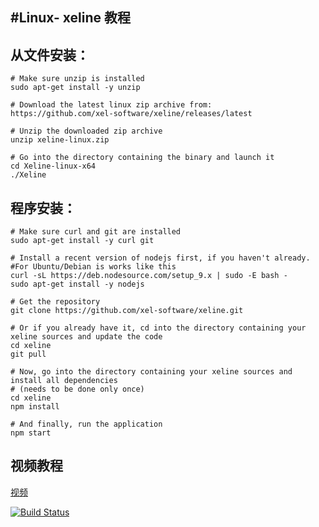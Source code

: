 <!-- TITLE: Linux Xeline -->

<!-- SUBTITLE: A quick summary of Linux Xeline -->

## #Linux- xeline 教程

## 从文件安装：

```text
# Make sure unzip is installed
sudo apt-get install -y unzip
​
# Download the latest linux zip archive from:
https://github.com/xel-software/xeline/releases/latest
​
# Unzip the downloaded zip archive
unzip xeline-linux.zip
​
# Go into the directory containing the binary and launch it
cd Xeline-linux-x64
./Xeline
```

## 程序安装：

```text
# Make sure curl and git are installed
sudo apt-get install -y curl git
​
# Install a recent version of nodejs first, if you haven't already.
#For Ubuntu/Debian is works like this
curl -sL https://deb.nodesource.com/setup_9.x | sudo -E bash -
sudo apt-get install -y nodejs
​
# Get the repository
git clone https://github.com/xel-software/xeline.git
​
# Or if you already have it, cd into the directory containing your xeline sources and update the code
cd xeline
git pull
​
# Now, go into the directory containing your xeline sources and install all dependencies
# (needs to be done only once)
cd xeline
npm install
​
# And finally, run the application
npm start
```

## 视频教程

[视频](https://vimeo.com/265864522 "")

[![Build Status](https://travis-ci.org/xel-software/xeline.svg?branch=master)](https://travis-ci.org/xel-software/xeline)
